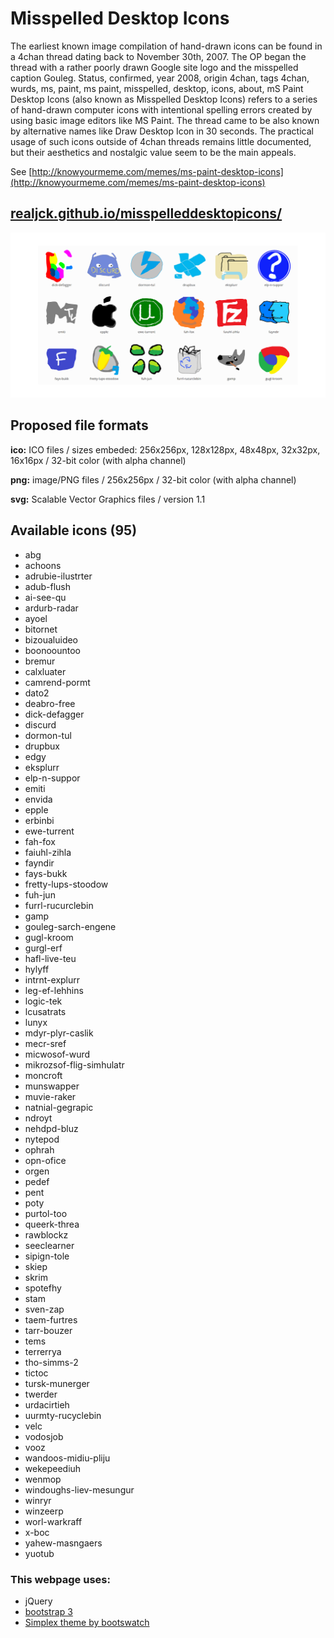 # Misspelled Desktop Icons

The earliest known image compilation of hand-drawn icons can be found in a 4chan thread dating back to November 30th, 2007. The OP began the thread with a rather poorly drawn Google site logo and the misspelled caption Gouleg. Status, confirmed, year 2008, origin 4chan, tags 4chan, wurds, ms, paint, ms paint, misspelled, desktop, icons, about, mS Paint Desktop Icons (also known as Misspelled Desktop Icons) refers to a series of hand-drawn computer icons with intentional spelling errors created by using basic image editors like MS Paint. The thread came to be also known by alternative names like Draw Desktop Icon in 30 seconds. The practical usage of such icons outside of 4chan threads remains little documented, but their aesthetics and nostalgic value seem to be the main appeals. 

See [http://knowyourmeme.com/memes/ms-paint-desktop-icons](http://knowyourmeme.com/memes/ms-paint-desktop-icons)

## [realjck.github.io/misspelleddesktopicons/](https://realjck.github.io/misspelleddesktopicons/)
[<img src="preview.png">](https://realjck.github.io/misspelleddesktopicons/)

## Proposed file formats

**ico:** ICO files / sizes embeded: 256x256px, 128x128px, 48x48px, 32x32px, 16x16px / 32-bit color (with alpha channel)

**png:** image/PNG files / 256x256px / 32-bit color (with alpha channel)

**svg:** Scalable Vector Graphics files / version 1.1


## Available icons (95)

* abg
* achoons
* adrubie-ilustrter
* adub-flush
* ai-see-qu
* ardurb-radar
* ayoel
* bitornet
* bizoualuideo
* boonoountoo
* bremur
* calxluater
* camrend-pormt
* dato2
* deabro-free
* dick-defagger
* discurd
* dormon-tul
* drupbux
* edgy
* eksplurr
* elp-n-suppor
* emiti
* envida
* epple
* erbinbi
* ewe-turrent
* fah-fox
* faiuhl-zihla
* fayndir
* fays-bukk
* fretty-lups-stoodow
* fuh-jun
* furrl-rucurclebin
* gamp
* gouleg-sarch-engene
* gugl-kroom
* gurgl-erf
* hafl-live-teu
* hylyff
* intrnt-explurr
* leg-ef-lehhins
* logic-tek
* lcusatrats
* lunyx
* mdyr-plyr-caslik
* mecr-sref
* micwosof-wurd
* mikrozsof-flig-simhulatr
* moncroft
* munswapper
* muvie-raker
* natnial-gegrapic
* ndroyt
* nehdpd-bluz
* nytepod
* ophrah
* opn-ofice
* orgen
* pedef
* pent
* poty
* purtol-too
* queerk-threa
* rawblockz
* seeclearner
* sipign-tole
* skiep
* skrim
* spotefhy
* stam
* sven-zap
* taem-furtres
* tarr-bouzer
* tems
* terrerrya
* tho-simms-2
* tictoc
* tursk-munerger
* twerder
* urdacirtieh
* uurmty-rucyclebin
* velc
* vodosjob
* vooz
* wandoos-midiu-pliju
* wekepeediuh
* wenmop
* windoughs-liev-mesungur
* winryr
* winzeerp
* worl-warkraff
* x-boc
* yahew-masngaers
* yuotub



### This webpage uses:

* jQuery
* [bootstrap 3](https://github.com/twbs/bootstrap)
* [Simplex theme by bootswatch](http://bootswatch.com/)
